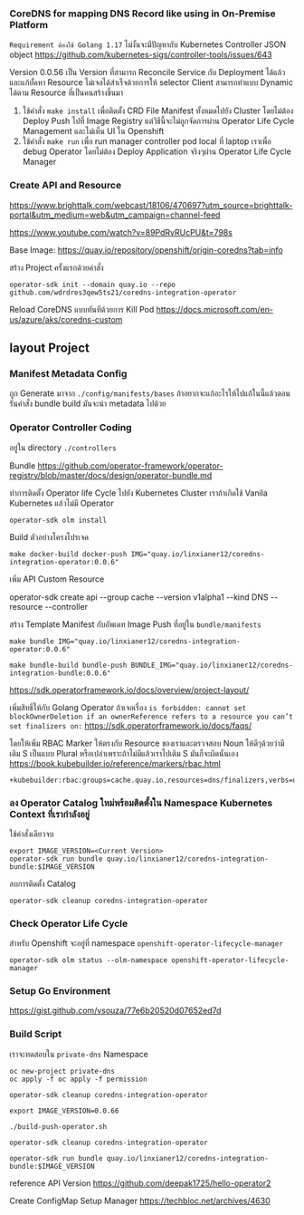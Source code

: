 ### CoreDNS for mapping DNS Record like using in On-Premise Platform

`Requirement ต้องใช้ Golang 1.17` ไม่งั้นจะมีปัญหากับ Kubernetes Controller JSON object https://github.com/kubernetes-sigs/controller-tools/issues/643

Version 0.0.56 เป็น Version ที่สามารถ Reconcile Service กับ Deployment ได้แล้วและแก้บั้คหา Resource ไม่เจอได้สำเร็จด้วยการให้ selector Client สามารถทำแบบ Dynamic ได้ตาม Resource ที่เป็นคนสร้างขึ้นมา

1. ใช้คำสั่ง `make install` เพื่อติดตั้ง CRD File Manifest ทั้งหมดไปยัง Cluster โดยไม่ต้อง Deploy Push ไปที่ Image Registry แต่วิธีนี้จะไม่ถูกจัดการผ่าน Operator Life Cycle Management และไม่เห็น UI ใน Openshift
2. ใช้คำสั่ง `make run` เพื่อ run manager controller pod local ที่ laptop เราเพื่อ debug Operator โดยไม่ต้อง Deploy Application จริงๆผ่าน Operator Life Cycle Manager


### Create API and Resource

https://www.brighttalk.com/webcast/18106/470697?utm_source=brighttalk-portal&utm_medium=web&utm_campaign=channel-feed

https://www.youtube.com/watch?v=89PdRvRUcPU&t=798s


Base Image: https://quay.io/repository/openshift/origin-coredns?tab=info

สร้าง Project ครั้งแรกด้วยคำสั่ง
```
operator-sdk init --domain quay.io --repo github.com/wdrdres3qew5ts21/coredns-integration-operator
```
Reload CoreDNS แบบทันทีด้วยการ Kill Pod
https://docs.microsoft.com/en-us/azure/aks/coredns-custom

## layout Project

### Manifest Metadata Config
ถูก Generate มาจาก `./config/manifests/bases` ถ้าอยากจะแก้อะไรให้ไปแก้ในนี้แล้วตอนรันคำสั่ง bundle build มันจะนำ metadata ไปด้วย

### Operator Controller Coding
อยู่ใน directory `./controllers`


Bundle
https://github.com/operator-framework/operator-registry/blob/master/docs/design/operator-bundle.md


ทำการติดตั้ง Operator life Cycle ไปยัง Kubernetes Cluster เราถ้าเกิดใช้ Vanila Kubernetes แล้วไม่มี Operator
```
operator-sdk olm install
```

Build ตัวอย่างโครงโปรเจค
```
make docker-build docker-push IMG="quay.io/linxianer12/coredns-integration-operator:0.0.6"
```

เพิ่ม API Custom Resource

operator-sdk create api --group cache --version v1alpha1 --kind DNS --resource --controller


สร้าง Template Manifest กับอัพเดท Image Push ที่อยู่ใน `bundle/manifests`

```
make bundle IMG="quay.io/linxianer12/coredns-integration-operator:0.0.6"

make bundle-build bundle-push BUNDLE_IMG="quay.io/linxianer12/coredns-integration-bundle:0.0.6"
```
https://sdk.operatorframework.io/docs/overview/project-layout/


เพิ่มสิทธิ์ให้กับ Golang Operator ถ้าเจอเรื่อง `is forbidden: cannot set blockOwnerDeletion if an ownerReference refers to a resource you can’t set finalizers on:`
https://sdk.operatorframework.io/docs/faqs/

โดยให้เพิ่ม RBAC Marker ให้ตรงกับ Resource ของเราและตรวจสอบ Noun ให้ดีๆด้วยว่ามีเติม S เป็นแบบ Plural หรือเปล่าเพราะถ้าไม่มีแล้วเราไปเติม S มันก็จะผิดนั่นเอง
https://book.kubebuilder.io/reference/markers/rbac.html
```
+kubebuilder:rbac:groups=cache.quay.io,resources=dns/finalizers,verbs=update
```

### ลง Operator Catalog ใหม่พร้อมติดตั้งใน Namespace Kubernetes Context ที่เรากำลังอยู่
ใช้คำสั่งเดียวจบ
```
export IMAGE_VERSION=<Current Version>
operator-sdk run bundle quay.io/linxianer12/coredns-integration-bundle:$IMAGE_VERSION
```
ลบการติดตั้ง Catalog 
```
operator-sdk cleanup coredns-integration-operator
```
### Check Operator Life Cycle
สำหรับ Openshift จะอยู่ที่ namespace `openshift-operator-lifecycle-manager`

```
operator-sdk olm status --olm-namespace openshift-operator-lifecycle-manager

```
### Setup Go Environment
https://gist.github.com/vsouza/77e6b20520d07652ed7d


### Build Script
เราจะทดสอบใน `private-dns` Namespace
```
oc new-project private-dns
oc apply -f oc apply -f permission 

operator-sdk cleanup coredns-integration-operator

export IMAGE_VERSION=0.0.66

./build-push-operator.sh 

operator-sdk cleanup coredns-integration-operator

operator-sdk run bundle quay.io/linxianer12/coredns-integration-bundle:$IMAGE_VERSION
```

reference API Version 
https://github.com/deepak1725/hello-operator2

Create ConfigMap Setup Manager
https://techbloc.net/archives/4630